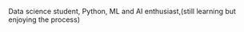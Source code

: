 Data science student, Python, ML and AI enthusiast,(still learning but enjoying the process)

<!---
andrinawatsemba/andrinawatsemba is a ✨ special ✨ repository because its `README.md` (this file) appears on your GitHub profile.
You can click the Preview link to take a look at your changes.
--->
